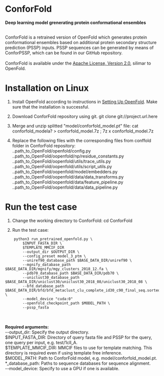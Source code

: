 # ConforFold

**Deep learning model grenerating protein conformational ensembles**





\
ConforFold is a retrained version of OpenFold which generates protein conformational ensembles based on additional protein secondary structure prediction (PSSP) inputs. PSSP sequences can be generated by means of ConforPSSP, which can be found in our GitHub repository.
\
\
ConforFold is available under the [Apache License, Version 2.0](http://www.apache.org/licenses/LICENSE-2.0), silimar to OpenFold.



# Installation on Linux

1. Install OpenFold according to instructions in [Setting Up OpenFold](https://openfold.readthedocs.io/en/latest/Installation.html#).
   Make sure that the installation is successful.

2. Download ConforFold repository using git.
   git clone git://project.url.here

3. Merge and unzip splitted "model/conforfold_model.pt" file: cat conforfold_modela? > conforfold_model.7z ; 7z x conforfold_model.7z

4. Replace the following files with the corresponding files from conffold folder in ConforFold repository: <br />
	..path_to_OpenFold/openfold/config.py <br />
	..path_to_OpenFold/oopenfold/np/residue_constants.py <br />
	..path_to_OpenFold/oopenfold/utils/trace_utils.py <br />
	..path_to_OpenFold/oopenfold/utils/script_utils.py <br />
	..path_to_OpenFold/oopenfold/model/embedders.py <br />
	..path_to_OpenFold/oopenfold/data/data_transforms.py <br />
	..path_to_OpenFold/oopenfold/data/feature_pipeline.py <br />
	..path_to_OpenFold/oopenfold/data/data_pipeline.py 




# Run the test case

1. Change the working directory to ConforFold:
	cd ConforFold

2. Run the test case:
```
    python3 run_pretrained_openfold.py \
        $INPUT_FASTA_DIR \
        $TEMPLATE_MMCIF_DIR 
        --output_dir $OUTPUT_DIR \
        --config_preset model_3_ptm \
        --uniref90_database_path $BASE_DATA_DIR/uniref90 \
        --mgnify_database_path $BASE_DATA_DIR/mgnify/mgy_clusters_2018_12.fa \
        --pdb70_database_path $BASE_DATA_DIR/pdb70 \
        --uniclust30_database_path $BASE_DATA_DIR/uniclust30/uniclust30_2018_08/uniclust30_2018_08 \
        --bfd_database_path $BASE_DATA_DIR/bfd/bfd_metaclust_clu_complete_id30_c90_final_seq.sorted_opt \
        --model_device "cuda:0" 
        --openfold_checkpoint_path $MODEL_PATH \
        --pssp_fasta
```
\
\
**Required arguments:**
<br />
	  --output_dir: Specify the output directory. <br />
	  $INPUT_FASTA_DIR: Directory of query fasta file and PSSP for the query, one query per input, e.g. test/1cll_A. <br />
	  $TEMPLATE_MMCIF_DIR: MMCIF files to use for template matching. This directory is required even if using template free inference. <br />
	  $MODEL_PATH: Path to ConforFold model, e.g. model/conforfold_model.pt. <br />
	  *_database_path: Paths to sequence databases for sequence alignment. <br />
	  --model_device: Specify to use a GPU if one is available. 




